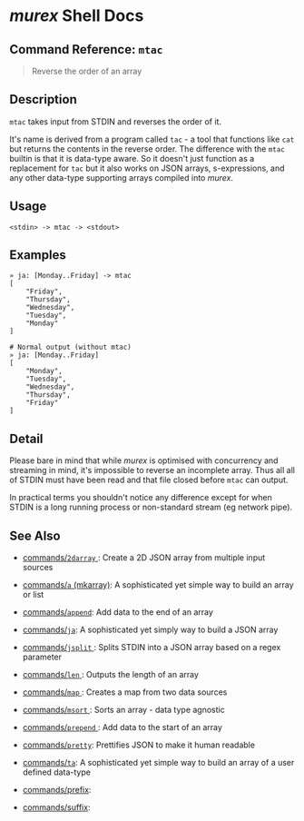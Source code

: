 # _murex_ Shell Docs

## Command Reference: `mtac`

> Reverse the order of an array

## Description

`mtac` takes input from STDIN and reverses the order of it.

It's name is derived from a program called `tac` - a tool that functions
like `cat` but returns the contents in the reverse order. The difference
with the `mtac` builtin is that it is data-type aware. So it doesn't just
function as a replacement for `tac` but it also works on JSON arrays,
s-expressions, and any other data-type supporting arrays compiled into
_murex_. 

## Usage

    <stdin> -> mtac -> <stdout>

## Examples

    » ja: [Monday..Friday] -> mtac
    [
        "Friday",
        "Thursday",
        "Wednesday",
        "Tuesday",
        "Monday"
    ]
    
    # Normal output (without mtac)
    » ja: [Monday..Friday]
    [
        "Monday",
        "Tuesday",
        "Wednesday",
        "Thursday",
        "Friday"
    ]

## Detail

Please bare in mind that while _murex_ is optimised with concurrency and
streaming in mind, it's impossible to reverse an incomplete array. Thus all
all of STDIN must have been read and that file closed before `mtac` can
output.

In practical terms you shouldn't notice any difference except for when
STDIN is a long running process or non-standard stream (eg network pipe).

## See Also

* [commands/`2darray` ](../commands/2darray.md):
  Create a 2D JSON array from multiple input sources
* [commands/`a` (mkarray)](../commands/a.md):
  A sophisticated yet simple way to build an array or list
* [commands/`append`](../commands/append.md):
  Add data to the end of an array
* [commands/`ja`](../commands/ja.md):
  A sophisticated yet simply way to build a JSON array
* [commands/`jsplit` ](../commands/jsplit.md):
  Splits STDIN into a JSON array based on a regex parameter
* [commands/`len` ](../commands/len.md):
  Outputs the length of an array
* [commands/`map` ](../commands/map.md):
  Creates a map from two data sources
* [commands/`msort` ](../commands/msort.md):
  Sorts an array - data type agnostic
* [commands/`prepend` ](../commands/prepend.md):
  Add data to the start of an array
* [commands/`pretty`](../commands/pretty.md):
  Prettifies JSON to make it human readable
* [commands/`ta`](../commands/ta.md):
  A sophisticated yet simple way to build an array of a user defined data-type
* [commands/prefix](../commands/prefix.md):
  
* [commands/suffix](../commands/suffix.md):
  
